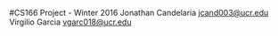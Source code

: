
#CS166 Project - Winter 2016 
Jonathan Candelaria <jcand003@ucr.edu> 
Virgilio Garcia <vgarc018@ucr.edu>
